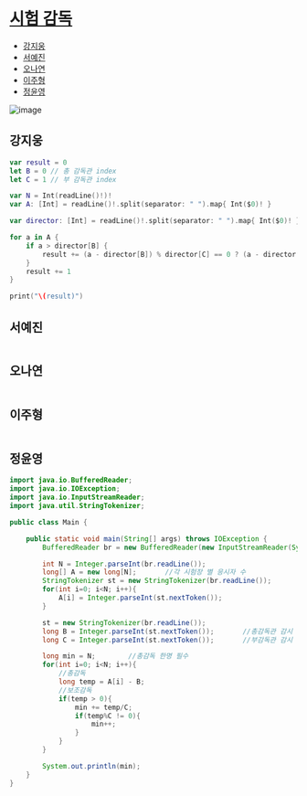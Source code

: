 # [시험 감독](https://www.acmicpc.net/problem/13458)

- [강지웅](#강지웅)
- [서예진](#서예진)
- [오나연](#오나연)
- [이주형](#이주형)
- [정윤영](#정윤영)

![image](https://user-images.githubusercontent.com/50551349/163185537-9b8b7e60-e07e-4c4b-8229-b35aab01a08e.png)

## 강지웅
```swift
var result = 0
let B = 0 // 총 감독관 index
let C = 1 // 부 감독관 index

var N = Int(readLine()!)!
var A: [Int] = readLine()!.split(separator: " ").map{ Int($0)! }

var director: [Int] = readLine()!.split(separator: " ").map{ Int($0)! }

for a in A {
    if a > director[B] {
        result += (a - director[B]) % director[C] == 0 ? (a - director[B]) / director[C] : (a - director[B]) / director[C] + 1
    }
    result += 1
}

print("\(result)")
```
## 서예진
```java

```

## 오나연
```java

```

## 이주형
```java
```

## 정윤영
```java
import java.io.BufferedReader;
import java.io.IOException;
import java.io.InputStreamReader;
import java.util.StringTokenizer;

public class Main {

    public static void main(String[] args) throws IOException {
        BufferedReader br = new BufferedReader(new InputStreamReader(System.in));

        int N = Integer.parseInt(br.readLine());
        long[] A = new long[N];       //각 시험장 별 응시자 수
        StringTokenizer st = new StringTokenizer(br.readLine());
        for(int i=0; i<N; i++){
            A[i] = Integer.parseInt(st.nextToken());
        }

        st = new StringTokenizer(br.readLine());
        long B = Integer.parseInt(st.nextToken());       //총감독관 감시 인원(1명)
        long C = Integer.parseInt(st.nextToken());       //부감독관 감시 인원(여러명 가능)

        long min = N;        //총감독 한명 필수
        for(int i=0; i<N; i++){
            //총감독
            long temp = A[i] - B;
            //보조감독
            if(temp > 0){
                min += temp/C;
                if(temp%C != 0){
                    min++;
                }
            }
        }

        System.out.println(min);
    }
}
```

